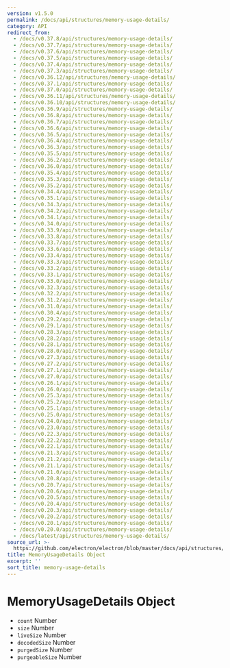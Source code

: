 ```yaml
---
version: v1.5.0
permalink: /docs/api/structures/memory-usage-details/
category: API
redirect_from:
  - /docs/v0.37.8/api/structures/memory-usage-details/
  - /docs/v0.37.7/api/structures/memory-usage-details/
  - /docs/v0.37.6/api/structures/memory-usage-details/
  - /docs/v0.37.5/api/structures/memory-usage-details/
  - /docs/v0.37.4/api/structures/memory-usage-details/
  - /docs/v0.37.3/api/structures/memory-usage-details/
  - /docs/v0.36.12/api/structures/memory-usage-details/
  - /docs/v0.37.1/api/structures/memory-usage-details/
  - /docs/v0.37.0/api/structures/memory-usage-details/
  - /docs/v0.36.11/api/structures/memory-usage-details/
  - /docs/v0.36.10/api/structures/memory-usage-details/
  - /docs/v0.36.9/api/structures/memory-usage-details/
  - /docs/v0.36.8/api/structures/memory-usage-details/
  - /docs/v0.36.7/api/structures/memory-usage-details/
  - /docs/v0.36.6/api/structures/memory-usage-details/
  - /docs/v0.36.5/api/structures/memory-usage-details/
  - /docs/v0.36.4/api/structures/memory-usage-details/
  - /docs/v0.36.3/api/structures/memory-usage-details/
  - /docs/v0.35.5/api/structures/memory-usage-details/
  - /docs/v0.36.2/api/structures/memory-usage-details/
  - /docs/v0.36.0/api/structures/memory-usage-details/
  - /docs/v0.35.4/api/structures/memory-usage-details/
  - /docs/v0.35.3/api/structures/memory-usage-details/
  - /docs/v0.35.2/api/structures/memory-usage-details/
  - /docs/v0.34.4/api/structures/memory-usage-details/
  - /docs/v0.35.1/api/structures/memory-usage-details/
  - /docs/v0.34.3/api/structures/memory-usage-details/
  - /docs/v0.34.2/api/structures/memory-usage-details/
  - /docs/v0.34.1/api/structures/memory-usage-details/
  - /docs/v0.34.0/api/structures/memory-usage-details/
  - /docs/v0.33.9/api/structures/memory-usage-details/
  - /docs/v0.33.8/api/structures/memory-usage-details/
  - /docs/v0.33.7/api/structures/memory-usage-details/
  - /docs/v0.33.6/api/structures/memory-usage-details/
  - /docs/v0.33.4/api/structures/memory-usage-details/
  - /docs/v0.33.3/api/structures/memory-usage-details/
  - /docs/v0.33.2/api/structures/memory-usage-details/
  - /docs/v0.33.1/api/structures/memory-usage-details/
  - /docs/v0.33.0/api/structures/memory-usage-details/
  - /docs/v0.32.3/api/structures/memory-usage-details/
  - /docs/v0.32.2/api/structures/memory-usage-details/
  - /docs/v0.31.2/api/structures/memory-usage-details/
  - /docs/v0.31.0/api/structures/memory-usage-details/
  - /docs/v0.30.4/api/structures/memory-usage-details/
  - /docs/v0.29.2/api/structures/memory-usage-details/
  - /docs/v0.29.1/api/structures/memory-usage-details/
  - /docs/v0.28.3/api/structures/memory-usage-details/
  - /docs/v0.28.2/api/structures/memory-usage-details/
  - /docs/v0.28.1/api/structures/memory-usage-details/
  - /docs/v0.28.0/api/structures/memory-usage-details/
  - /docs/v0.27.3/api/structures/memory-usage-details/
  - /docs/v0.27.2/api/structures/memory-usage-details/
  - /docs/v0.27.1/api/structures/memory-usage-details/
  - /docs/v0.27.0/api/structures/memory-usage-details/
  - /docs/v0.26.1/api/structures/memory-usage-details/
  - /docs/v0.26.0/api/structures/memory-usage-details/
  - /docs/v0.25.3/api/structures/memory-usage-details/
  - /docs/v0.25.2/api/structures/memory-usage-details/
  - /docs/v0.25.1/api/structures/memory-usage-details/
  - /docs/v0.25.0/api/structures/memory-usage-details/
  - /docs/v0.24.0/api/structures/memory-usage-details/
  - /docs/v0.23.0/api/structures/memory-usage-details/
  - /docs/v0.22.3/api/structures/memory-usage-details/
  - /docs/v0.22.2/api/structures/memory-usage-details/
  - /docs/v0.22.1/api/structures/memory-usage-details/
  - /docs/v0.21.3/api/structures/memory-usage-details/
  - /docs/v0.21.2/api/structures/memory-usage-details/
  - /docs/v0.21.1/api/structures/memory-usage-details/
  - /docs/v0.21.0/api/structures/memory-usage-details/
  - /docs/v0.20.8/api/structures/memory-usage-details/
  - /docs/v0.20.7/api/structures/memory-usage-details/
  - /docs/v0.20.6/api/structures/memory-usage-details/
  - /docs/v0.20.5/api/structures/memory-usage-details/
  - /docs/v0.20.4/api/structures/memory-usage-details/
  - /docs/v0.20.3/api/structures/memory-usage-details/
  - /docs/v0.20.2/api/structures/memory-usage-details/
  - /docs/v0.20.1/api/structures/memory-usage-details/
  - /docs/v0.20.0/api/structures/memory-usage-details/
  - /docs/latest/api/structures/memory-usage-details/
source_url: >-
  https://github.com/electron/electron/blob/master/docs/api/structures/memory-usage-details.md
title: MemoryUsageDetails Object
excerpt: ''
sort_title: memory-usage-details
---
```

# MemoryUsageDetails Object

*   `count` Number
*   `size` Number
*   `liveSize` Number
*   `decodedSize` Number
*   `purgedSize` Number
*   `purgeableSize` Number
